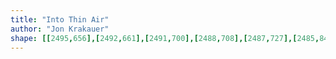 ```yaml
---
title: "Into Thin Air"
author: "Jon Krakauer"
shape: [[2495,656],[2492,661],[2491,700],[2488,708],[2487,727],[2485,843],[2483,853],[2483,896],[2482,920],[2480,926],[2479,973],[2477,987],[2472,1159],[2470,1175],[2469,1211],[2467,1222],[2465,1315],[2463,1327],[2463,1356],[2461,1370],[2462,1385],[2466,1390],[2469,1391],[2535,1391],[2545,1389],[2556,1390],[2562,1387],[2564,1381],[2567,1306],[2569,1292],[2568,1271],[2571,1244],[2571,1209],[2573,1196],[2575,1192],[2582,1187],[2582,1184],[2578,1181],[2576,1176],[2575,1161],[2578,1153],[2588,1146],[2583,1138],[2580,1128],[2579,1104],[2582,1098],[2581,1061],[2584,1048],[2582,1024],[2582,994],[2586,965],[2587,885],[2590,867],[2590,832],[2593,810],[2593,783],[2597,763],[2600,758],[2607,752],[2607,746],[2604,741],[2604,735],[2607,732],[2609,726],[2610,708],[2612,701],[2610,688],[2611,668],[2610,661],[2607,658],[2594,657],[2584,662],[2575,659],[2565,659],[2555,664],[2546,661],[2530,662],[2523,659],[2498,656]]
---
```

